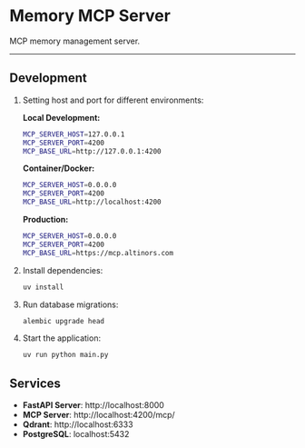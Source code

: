 # Memory MCP Server

MCP memory management server.

---

## Development

1. Setting host and port for different environments:
   
   **Local Development:**
   ```bash
   MCP_SERVER_HOST=127.0.0.1
   MCP_SERVER_PORT=4200
   MCP_BASE_URL=http://127.0.0.1:4200
   ```
   
   **Container/Docker:**
   ```bash
   MCP_SERVER_HOST=0.0.0.0
   MCP_SERVER_PORT=4200
   MCP_BASE_URL=http://localhost:4200
   ```
   
   **Production:**
   ```bash
   MCP_SERVER_HOST=0.0.0.0
   MCP_SERVER_PORT=4200
   MCP_BASE_URL=https://mcp.altinors.com
   ```

2. Install dependencies:
   ```bash
   uv install
   ```

3. Run database migrations:
   ```bash
   alembic upgrade head
   ```

4. Start the application:
   ```bash
   uv run python main.py
   ```

## Services

- **FastAPI Server**: http://localhost:8000
- **MCP Server**: http://localhost:4200/mcp/
- **Qdrant**: http://localhost:6333
- **PostgreSQL**: localhost:5432

